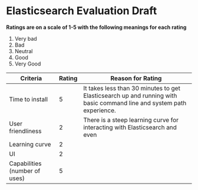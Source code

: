 # Elasticsearch Evaluation Draft

<!-- You will evaluate the tool on several criteria you come up with. Example criteria include but are not limited to: time to install, user friendliness, learning curve, ease of use, UI, etc.... -->

**Ratings are on a scale of 1-5 with the following meanings for each rating**

1. Very bad
2. Bad
3. Neutral
4. Good
5. Very Good

| Criteria | Rating  | Reason for Rating |
|--------- | ------- | ----------------- |
| Time to install | 5 | It takes less than 30 minutes to get Elasticsearch up and running with basic command line and system path experience. |
| User friendliness | 2 | There is a steep learning curve for interacting with Elasticsearch and even |
| Learning curve | 2 | |
| UI | 2 | |
| Capabilities (number of uses) | 5 | |
